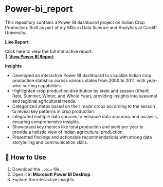 # Power-bi_report
This repository contains a Power BI dashboard project on Indian Crop Production. Built as part of my MSc in Data Science and Analytics at Cardiff University.


**Live Report**

Click here to view the full interactive report:  
🔗 **[View Power BI Report](https://app.powerbi.com/view?r=eyJrIjoiM2Q0ZTMxY2MtNGRjMy00MDFhLWEzNTEtYWVjYzFmYzI0YTdjIiwidCI6ImJkYjc0YjMwLTk1NjgtNDg1Ni1iZGJmLTA2NzU5Nzc4ZmNiYyIsImMiOjh9)**


**Insights**
- Developed an interactive Power BI dashboard to visualize Indian crop production statistics across various states from 2000 to 2011, with year-wise sorting capabilities.  
- Highlighted crop production distribution by state and season (Kharif, Rabi, Summer, Winter, and Whole Year), providing insights into seasonal and regional agricultural trends.  
- Categorized states based on their major crops according to the season to reveal key patterns in crop production.  
- Integrated multiple data sources to enhance data accuracy and analysis, ensuring comprehensive insights.  
- Showcased key metrics like total production and yield per year to provide a holistic view of Indian agricultural production.  
- Presented findings and actionable recommendations with strong data storytelling and communication skills.  


## 📝 **How to Use**
1. Download the `.pbix` file.
2. Open it in **Microsoft Power BI Desktop**.
3. Explore the interactive insights.
